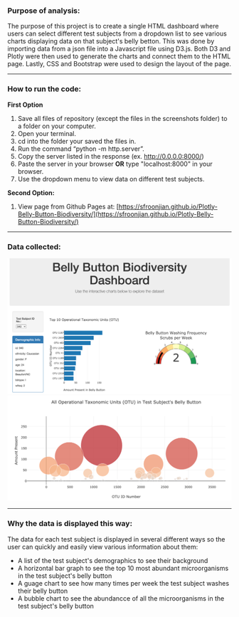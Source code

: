 ### Purpose of analysis:
The purpose of this project is to create a single HTML dashboard where users can select different test subjects from a dropdown list to see various charts displaying data on that subject's belly betton. This was done by importing data from a json file into a Javascript file using D3.js. Both D3 and Plotly were then used to generate the charts and connect them to the HTML page. Lastly, CSS and Bootstrap were used to design the layout of the page.

---

### How to run the code:
**First Option**
1. Save all files of repository (except the files in the screenshots folder) to a folder on your computer.
1. Open your terminal.
1. cd into the folder your saved the files in.
1. Run the command “python -m http.server”.
1. Copy the server listed in the response (ex. http://0.0.0.0:8000/)
1. Paste the server in your browser **OR** type "localhost:8000" in your browser.
1. Use the dropdown menu to view data on different test subjects.
<!-- end of the list -->
**Second Option:**
1. View page from Github Pages at: [https://sfroonjian.github.io/Plotly-Belly-Button-Biodiversity/](https://sfroonjian.github.io/Plotly-Belly-Button-Biodiversity/)

---

### Data collected:
![](screenshots/screenshot1.png)
![](screenshots/screenshot2.png)

---

### Why the data is displayed this way:
The data for each test subject is displayed in several different ways so the user can quickly and easily view various information about them:
* A list of the test subject's demographics to see their background
* A horizontal bar graph to see the top 10 most abundant microorganisms in the test subject's belly button
* A guage chart to see how many times per week the test subject washes their belly button
* A bubble chart to see the abundancce of all the microorganisms in the test subject's belly button
